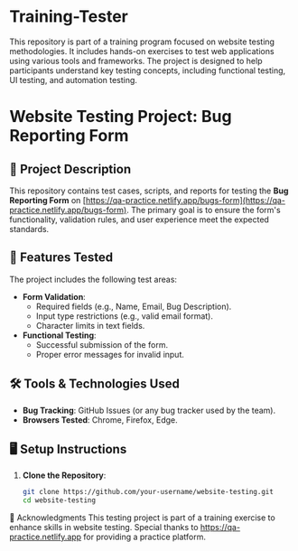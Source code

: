 # Training-Tester
This repository is part of a training program focused on website testing methodologies. It includes hands-on exercises to test web applications using various tools and frameworks. The project is designed to help participants understand key testing concepts, including functional testing, UI testing, and automation testing.


# Website Testing Project: Bug Reporting Form

## 📜 Project Description
This repository contains test cases, scripts, and reports for testing the **Bug Reporting Form** on [https://qa-practice.netlify.app/bugs-form](https://qa-practice.netlify.app/bugs-form). The primary goal is to ensure the form's functionality, validation rules, and user experience meet the expected standards.

## 🚀 Features Tested
The project includes the following test areas:
- **Form Validation**:
  - Required fields (e.g., Name, Email, Bug Description).
  - Input type restrictions (e.g., valid email format).
  - Character limits in text fields.
- **Functional Testing**:
  - Successful submission of the form.
  - Proper error messages for invalid input.


## 🛠️ Tools & Technologies Used
- **Bug Tracking**: GitHub Issues (or any bug tracker used by the team).
- **Browsers Tested**: Chrome, Firefox, Edge.

## 🖥️ Setup Instructions

1. **Clone the Repository**:
   ```bash
   git clone https://github.com/your-username/website-testing.git
   cd website-testing
🙌 Acknowledgments
This testing project is part of a training exercise to enhance skills in website testing. Special thanks to https://qa-practice.netlify.app for providing a practice platform.
